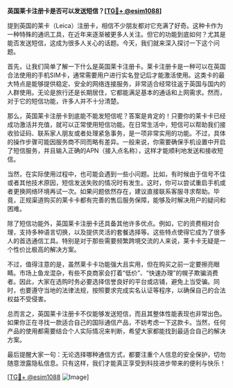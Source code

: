 **英国莱卡注册卡是否可以发送短信？[[TG💪+ @esim1088](https://t.me/s/esim1088)]**

提到英国的莱卡（Leica）注册卡，相信不少朋友都对它充满了好奇。这种卡作为一种特殊的通讯工具，在近年来逐渐被更多人关注。但它的功能到底如何？尤其是能否发送短信，这成为很多人关心的话题。今天，我们就来深入探讨一下这个问题。

首先，让我们简单了解一下什么是英国莱卡注册卡。莱卡注册卡是一种可以在英国合法使用的手机SIM卡，通常需要用户进行实名登记后才能激活使用。这类卡的最大特点是能够提供稳定、安全的网络连接服务，非常适合经常往返于英国与国内的人群使用。无论是旅行还是长期居住，它都能满足基本的通话和上网需求。然而，对于它的短信功能，许多人并不十分清楚。

那么，英国莱卡注册卡到底能不能发短信呢？答案是肯定的！只要你的莱卡卡已经成功激活并充值，就可以正常使用短信功能。在日常生活中，短信可以帮助我们接收验证码、联系家人朋友或者处理紧急事务，是一项非常实用的功能。不过，具体的操作步骤可能因服务商不同而略有差异。一般来说，你需要确保手机设置中开启了短信服务，并且输入正确的APN（接入点名称），这样才能顺利地发送和接收短信。

当然，在实际使用过程中，也可能会遇到一些小问题。比如，有时候由于信号不佳或者其他技术原因，短信发送失败的情况时有发生。这时，你可以尝试重启手机或者更换网络环境再试一次。如果问题依然存在，建议直接联系客服寻求帮助。毕竟，正规渠道购买的莱卡卡都有完善的售后服务保障，能够及时解决用户的疑问和困难。

除了短信功能外，英国莱卡注册卡还具备其他许多优点。例如，它的资费相对合理，支持多种语言切换，以及提供灵活的套餐选择等。这些特点使得它成为了很多人的首选通信工具。特别是对于那些需要频繁跨境交流的人来说，莱卡卡无疑是一个性价比极高的解决方案。

不过，值得注意的是，虽然莱卡卡功能强大且实用，但在购买之前一定要擦亮眼睛。市场上鱼龙混杂，有些不良商家会打着“低价”、“快速办理”的幌子欺骗消费者。因此，大家在选购时务必要选择信誉良好的平台或店铺，避免上当受骗。同时，也要遵守当地的法律法规，按照要求完成实名认证等程序，以确保自己的合法权益不受侵害。

总而言之，英国莱卡注册卡不仅能够发送短信，而且其整体性能表现也非常出色。如果你正在寻找一款适合自己的国际通信产品，不妨考虑一下这款卡。当然，任何产品的使用都需要结合个人实际情况来判断，希望大家都能找到最适合自己的解决方案。

最后提醒大家一句：无论选择哪种通信方式，都要注重个人信息的安全保护，切勿随意泄露隐私信息。只有这样，我们才能真正享受到科技进步带来的便利与快乐！

[[TG💪+ @esim1088](https://t.me/s/esim1088) ![Image](https://i.postimg.cc/4NQfJmqS/Snipaste-2025-05-13-00-14-12.png)]